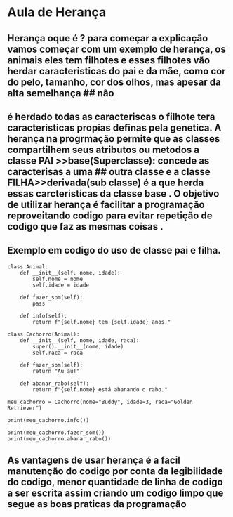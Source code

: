 # Aula de Herança
## Herança oque é ? para começar a explicação vamos começar com um exemplo de herança, os animais eles tem filhotes e esses filhotes vão herdar caracteristicas do pai e da mãe, como cor do pelo, tamanho, cor dos olhos, mas apesar da alta semelhança ## não 
## é herdado todas as caracteriscas o filhote tera caracteristicas propias definas pela genetica. A herança na progrmação permite que as classes compartilhem seus atributos ou metodos a classe PAI >>base(Superclasse): concede as caracterisas a uma ## outra classe  e a classe FILHA>>derivada(sub classe) é a que herda essas carcteristicas da classe base . O objetivo de utilizar herança é facilitar a programação reproveitando codigo para evitar repetição de codigo que faz as mesmas coisas .

## Exemplo em codigo do uso de classe pai e filha.
```
class Animal:
    def __init__(self, nome, idade):
        self.nome = nome
        self.idade = idade

    def fazer_som(self):
        pass  

    def info(self):
        return f"{self.nome} tem {self.idade} anos."

class Cachorro(Animal):
    def __init__(self, nome, idade, raca):
        super().__init__(nome, idade)
        self.raca = raca

    def fazer_som(self):
        return "Au au!"

    def abanar_rabo(self):
        return f"{self.nome} está abanando o rabo."

meu_cachorro = Cachorro(nome="Buddy", idade=3, raca="Golden Retriever")

print(meu_cachorro.info())

print(meu_cachorro.fazer_som())
print(meu_cachorro.abanar_rabo())

``` 
## As vantagens de usar herança é a facil manutenção do codigo por conta da legibilidade do codigo, menor quantidade de linha de codigo a ser escrita assim criando um codigo limpo que segue as boas praticas da programação
